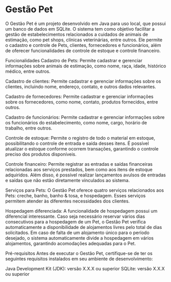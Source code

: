 # Gestão Pet
O Gestão Pet é um projeto desenvolvido em Java para uso local, que possui um banco de dados em SQLite. O sistema tem como objetivo facilitar a gestão de estabelecimentos relacionados a cuidados de animais de estimação, como pet shops, clínicas veterinárias, entre outros. Ele permite o cadastro e controle de Pets, clientes, fornecedores e funcionários, além de oferecer funcionalidades de controle de estoque e controle financeiro.

Funcionalidades
Cadastro de Pets: Permite cadastrar e gerenciar informações sobre animais de estimação, como nome, raça, idade, histórico médico, entre outros.

Cadastro de clientes: Permite cadastrar e gerenciar informações sobre os clientes, incluindo nome, endereço, contato, e outros dados relevantes.

Cadastro de fornecedores: Permite cadastrar e gerenciar informações sobre os fornecedores, como nome, contato, produtos fornecidos, entre outros.

Cadastro de funcionários: Permite cadastrar e gerenciar informações sobre os funcionários do estabelecimento, como nome, cargo, horário de trabalho, entre outros.

Controle de estoque: Permite o registro de todo o material em estoque, possibilitando o controle de entrada e saída desses itens. É possível atualizar o estoque conforme ocorrem transações, garantindo o controle preciso dos produtos disponíveis.

Controle financeiro: Permite registrar as entradas e saídas financeiras relacionadas aos serviços prestados, bem como aos itens de estoque adquiridos. Além disso, é possível realizar lançamentos avulsos de entradas e saídas que não estão diretamente vinculados ao sistema.

Serviços para Pets: O Gestão Pet oferece quatro serviços relacionados aos Pets: creche, banho, banho & tosa, e hospedagem. Esses serviços permitem atender às diferentes necessidades dos clientes.

Hospedagem diferenciada: A funcionalidade de hospedagem possui um diferencial interessante. Caso seja necessário reservar vários dias consecutivos para a hospedagem de um Pet, o Gestão Pet verifica automaticamente a disponibilidade de alojamentos livres pelo total de dias solicitados. Em caso de falta de um alojamento único para o período desejado, o sistema automaticamente divide a hospedagem em vários alojamentos, garantindo acomodações adequadas para o Pet.

Pré-requisitos
Antes de executar o Gestão Pet, certifique-se de ter os seguintes requisitos instalados em seu ambiente de desenvolvimento:

Java Development Kit (JDK): versão X.X.X ou superior
SQLite: versão X.X.X ou superior
